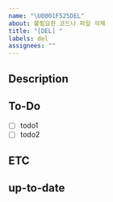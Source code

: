 ```yaml
---
name: "\U0001F525DEL"
about: 불필요한 코드나 파일 삭제
title: "[DEL] "
labels: del
assignees: ""
---
```


## Description

<!-- 어떤 코드나 파일을 삭제할지 작성해주세요. -->

## To-Do

- [ ] todo1
- [ ] todo2

## ETC

<!-- 기타 알려야 하는 상황을 적어주세요 -->

## up-to-date

<!-- 작업이 완료 예정인 시점을 적어주세요 -->
